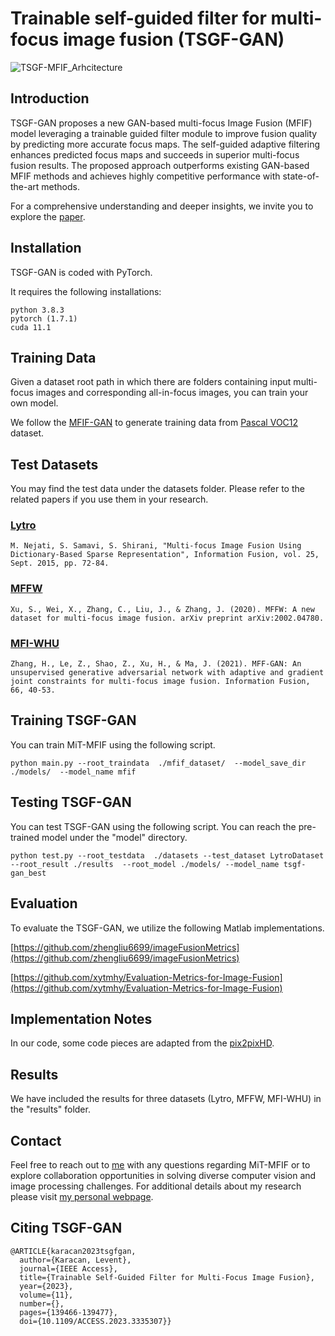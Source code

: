 # Trainable self-guided filter for multi-focus image fusion (TSGF-GAN)

![TSGF-MFIF_Arhcitecture](https://github.com/leventkaracan/TSGF-GAN/assets/2334419/3e823583-12ad-40c1-ab99-7427bc6ac590)

## Introduction

TSGF-GAN proposes a new GAN-based multi-focus Image Fusion (MFIF) model leveraging a trainable guided filter module to improve fusion quality by predicting more accurate focus maps. The self-guided adaptive filtering enhances predicted focus maps and succeeds in superior multi-focus fusion results. The proposed approach outperforms existing GAN-based MFIF methods and achieves highly competitive performance with state-of-the-art methods. 

For a comprehensive understanding and deeper insights, we invite you to explore the [paper](https://ieeexplore.ieee.org/abstract/document/10325460).


## Installation

TSGF-GAN is coded with PyTorch.

It requires the following installations:

```
python 3.8.3
pytorch (1.7.1)
cuda 11.1
```


## Training Data

Given a dataset root path in which there are folders containing input multi-focus images and corresponding all-in-focus images, you can train your own model.

We follow the [MFIF-GAN](https://github.com/ycwang-libra/MFIF-GAN) to generate training data from [Pascal VOC12](https://pjreddie.com/projects/pascal-voc-dataset-mirror/) dataset.

## Test Datasets

You may find the test data under the datasets folder. Please refer to the related papers if you use them in your research.

### [Lytro](https://github.com/xingchenzhang/MFIFB)
```M. Nejati, S. Samavi, S. Shirani, "Multi-focus Image Fusion Using Dictionary-Based Sparse Representation", Information Fusion, vol. 25, Sept. 2015, pp. 72-84. ```

### [MFFW](https://github.com/xingchenzhang/MFIFB)
```Xu, S., Wei, X., Zhang, C., Liu, J., & Zhang, J. (2020). MFFW: A new dataset for multi-focus image fusion. arXiv preprint arXiv:2002.04780.```

### [MFI-WHU](https://github.com/HaoZhang1018/MFI-WHU)

```Zhang, H., Le, Z., Shao, Z., Xu, H., & Ma, J. (2021). MFF-GAN: An unsupervised generative adversarial network with adaptive and gradient joint constraints for multi-focus image fusion. Information Fusion, 66, 40-53.```

 
## Training TSGF-GAN

You can train MiT-MFIF using the following script. 

`python main.py --root_traindata  ./mfif_dataset/  --model_save_dir ./models/  --model_name mfif`

## Testing TSGF-GAN

You can test TSGF-GAN using the following script. You can reach the pre-trained model under the "model" directory.

`python test.py --root_testdata  ./datasets --test_dataset LytroDataset --root_result ./results  --root_model ./models/ --model_name tsgf-gan_best`

## Evaluation

To evaluate the TSGF-GAN, we utilize the following Matlab implementations.

 [https://github.com/zhengliu6699/imageFusionMetrics](https://github.com/zhengliu6699/imageFusionMetrics)
 
 [https://github.com/xytmhy/Evaluation-Metrics-for-Image-Fusion](https://github.com/xytmhy/Evaluation-Metrics-for-Image-Fusion)


## Implementation Notes

In our code, some code pieces are adapted from the [pix2pixHD](https://github.com/NVIDIA/pix2pixHD).

## Results

We have included the results for three datasets (Lytro, MFFW, MFI-WHU) in the "results" folder.

## Contact

Feel free to reach out to [me](mailto:leventkaracan87@gmail.com) with any questions regarding MiT-MFIF or to explore collaboration opportunities in solving diverse computer vision and image processing challenges. For additional details about my research please visit [my personal webpage](https://leventkaracan.github.io/).

## Citing TSGF-GAN

```
@ARTICLE{karacan2023tsgfgan,
  author={Karacan, Levent},
  journal={IEEE Access}, 
  title={Trainable Self-Guided Filter for Multi-Focus Image Fusion}, 
  year={2023},
  volume={11},
  number={},
  pages={139466-139477},
  doi={10.1109/ACCESS.2023.3335307}}
```


